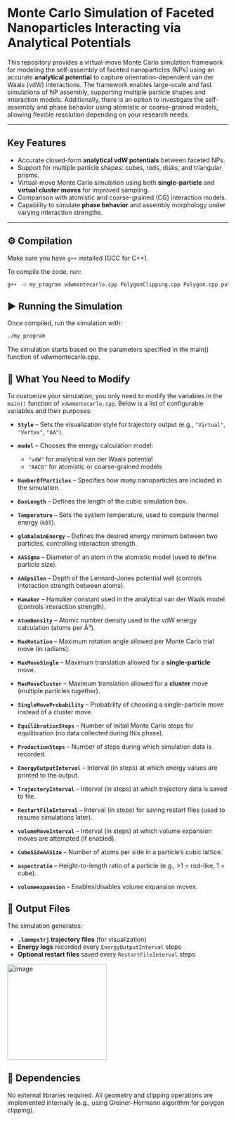 # Monte Carlo Simulation of Faceted Nanoparticles Interacting via Analytical Potentials

This repository provides a virtual-move Monte Carlo simulation framework for modeling the self-assembly of faceted nanoparticles (NPs) using an accurate **analytical potential** to capture orientation-dependent van der Waals (vdW) interactions. The framework enables large-scale and fast simulations of NP assembly, supporting multiple particle shapes and interaction models. Additionally, there is an option to investigate the self-assembly and phase behavior using atomistic or coarse-grained models, allowing flexible resolution depending on your research needs.

---

## Key Features

- Accurate closed-form **analytical vdW potentials** between faceted NPs.
- Support for multiple particle shapes: cubes, rods, disks, and triangular prisms.
- Virtual-move Monte Carlo simulation using both **single-particle** and **virtual cluster moves** for improved sampling.
- Comparison with atomistic and coarse-grained (CG) interaction models.
- Capability to simulate **phase behavior** and assembly morphology under varying interaction strengths.

---

## ⚙️ Compilation

Make sure you have `g++` installed (GCC for C++).

To compile the code, run:

```bash
g++ -o my_program vdwmontecarlo.cpp PolygonClipping.cpp Polygon.cpp potential_cal.cpp
```

## ▶️ Running the Simulation
Once compiled, run the simulation with:

```bash
./my_program
```

The simulation starts based on the parameters specified in the main() function of vdwmontecarlo.cpp.

## 🧠 What You Need to Modify

To customize your simulation, you only need to modify the variables in the `main()` function of `vdwmontecarlo.cpp`. Below is a list of configurable variables and their purposes:

- **`Style`** – Sets the visualization style for trajectory output (e.g., `"Virtual"`, `"Vertex"`, `"AA"`).

- **`model`** – Chooses the energy calculation model:  
  - `"vdW"` for analytical van der Waals potential  
  - `"AACG"` for atomistic or coarse-grained models

- **`NumberOfParticles`** – Specifies how many nanoparticles are included in the simulation.

- **`BoxLength`** – Defines the length of the cubic simulation box.

- **`Temperature`** – Sets the system temperature, used to compute thermal energy (`kBT`).

- **`globalminEnergy`** – Defines the desired energy minimum between two particles, controlling interaction strength.

- **`AASigma`** – Diameter of an atom in the atomistic model (used to define particle size).

- **`AAEpsilon`** – Depth of the Lennard-Jones potential well (controls interaction strength between atoms).

- **`Hamaker`** – Hamaker constant used in the analytical van der Waals model (controls interaction strength).

- **`AtomDensity`** – Atomic number density used in the vdW energy calculation (atoms per Å³).

- **`MaxRotation`** – Maximum rotation angle allowed per Monte Carlo trial move (in radians).

- **`MaxMoveSingle`** – Maximum translation allowed for a **single-particle** move.

- **`MaxMoveCluster`** – Maximum translation allowed for a **cluster** move (multiple particles together).

- **`SingleMoveProbability`** – Probability of choosing a single-particle move instead of a cluster move.

- **`EquilibrationSteps`** – Number of initial Monte Carlo steps for equilibration (no data collected during this phase).

- **`ProductionSteps`** – Number of steps during which simulation data is recorded.

- **`EnergyOutputInterval`** – Interval (in steps) at which energy values are printed to the output.

- **`TrajectoryInterval`** – Interval (in steps) at which trajectory data is saved to file.

- **`RestartFileInterval`** – Interval (in steps) for saving restart files (used to resume simulations later).

- **`volumeMoveInterval`** – Interval (in steps) at which volume expansion moves are attempted (if enabled).

- **`CubeSideAASize`** – Number of atoms per side in a particle’s cubic lattice.

- **`aspectratio`** – Height-to-length ratio of a particle (e.g., >1 = rod-like, 1 = cube).

- **`volumeexpansion`** – Enables/disables volume expansion moves.

## 📁 Output Files

The simulation generates:

- **`.lammpstrj` trajectory files** (for visualization)
- **Energy logs** recorded every `EnergyOutputInterval` steps
- **Optional restart files** saved every `RestartFileInterval` steps

<img width="226" height="218" alt="image" src="https://github.com/user-attachments/assets/3b4850c7-eee2-4b5c-b4c1-2cd7998f52f1" />

## 📝 Dependencies
No external libraries required. All geometry and clipping operations are implemented internally (e.g., using Greiner–Hormann algorithm for polygon clipping).


